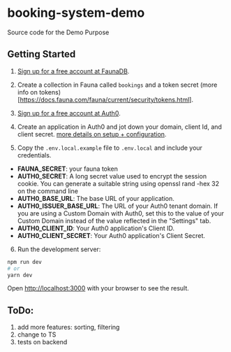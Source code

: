# booking-system-demo

Source code for the Demo Purpose

## Getting Started

1. [Sign up for a free account at FaunaDB](http://bit.ly/jqqfauna).

2. Create a collection in Fauna called `bookings` and a token secret (more info on tokens)[https://docs.fauna.com/fauna/current/security/tokens.html].

3. [Sign up for a free account at Auth0](http://bit.ly/jqqauth0).

4. Create an application in Auth0 and jot down your domain, client Id, and client secret. [more details on setup + configuration](https://github.com/auth0/nextjs-auth0).

5. Copy the `.env.local.example` file to `.env.local` and include your credentials.

- **FAUNA_SECRET**: your fauna token
- **AUTH0_SECRET**: A long secret value used to encrypt the session cookie. You can generate a suitable string using openssl rand -hex 32 on the command line
- **AUTH0_BASE_URL**: The base URL of your application.
- **AUTH0_ISSUER_BASE_URL**: The URL of your Auth0 tenant domain. If you are using a Custom Domain with Auth0, set this to the value of your Custom Domain instead of the value reflected in the "Settings" tab.
- **AUTH0_CLIENT_ID**: Your Auth0 application's Client ID.
- **AUTH0_CLIENT_SECRET**: Your Auth0 application's Client Secret.

6. Run the development server:

```bash
npm run dev
# or
yarn dev
```

Open [http://localhost:3000](http://localhost:3000) with your browser to see the result.

## ToDo:
1. add more features: sorting, filtering
2. change to TS
3. tests on backend